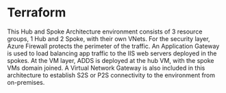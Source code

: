 # Terraform

This Hub and Spoke Architecture environment consists of 3 resource groups, 1 Hub and 2 Spoke, with their own VNets. 
For the security layer, Azure Firewall protects the perimeter of the traffic. 
An Application Gateway is used to load balancing app traffic to the IIS web servers deployed in the spokes. 
At the VM layer, ADDS is deployed at the hub VM, with the spoke VMs domain joined. 
A Virtual Network Gateway is also included in this architecture to establish S2S or P2S connectivity to the environment from on-premises.
